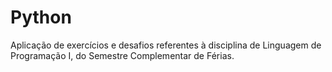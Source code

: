 # Python
 Aplicação de exercícios e desafios referentes à disciplina de Linguagem de Programação I, do Semestre Complementar de Férias. 
